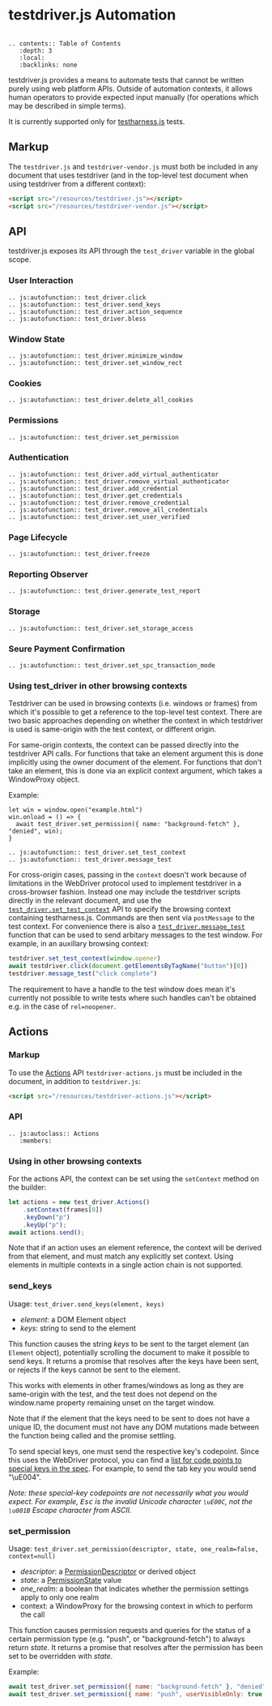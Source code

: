 # testdriver.js Automation

```eval_rst

.. contents:: Table of Contents
   :depth: 3
   :local:
   :backlinks: none
```

testdriver.js provides a means to automate tests that cannot be
written purely using web platform APIs. Outside of automation
contexts, it allows human operators to provide expected input
manually (for operations which may be described in simple terms).

It is currently supported only for [testharness.js](testharness)
tests.

## Markup ##

The `testdriver.js` and `testdriver-vendor.js` must both be included
in any document that uses testdriver (and in the top-level test
document when using testdriver from a different context):

```html
<script src="/resources/testdriver.js"></script>
<script src="/resources/testdriver-vendor.js"></script>
```

## API ##

testdriver.js exposes its API through the `test_driver` variable in
the global scope.

### User Interaction ###

```eval_rst
.. js:autofunction:: test_driver.click
.. js:autofunction:: test_driver.send_keys
.. js:autofunction:: test_driver.action_sequence
.. js:autofunction:: test_driver.bless
```

### Window State ###
```eval_rst
.. js:autofunction:: test_driver.minimize_window
.. js:autofunction:: test_driver.set_window_rect
```

### Cookies ###
```eval_rst
.. js:autofunction:: test_driver.delete_all_cookies
```

### Permissions ###
```eval_rst
.. js:autofunction:: test_driver.set_permission
```

### Authentication ###

```eval_rst
.. js:autofunction:: test_driver.add_virtual_authenticator
.. js:autofunction:: test_driver.remove_virtual_authenticator
.. js:autofunction:: test_driver.add_credential
.. js:autofunction:: test_driver.get_credentials
.. js:autofunction:: test_driver.remove_credential
.. js:autofunction:: test_driver.remove_all_credentials
.. js:autofunction:: test_driver.set_user_verified
```

### Page Lifecycle ###
```eval_rst
.. js:autofunction:: test_driver.freeze
```

### Reporting Observer ###
```eval_rst
.. js:autofunction:: test_driver.generate_test_report
```

### Storage ###
```eval_rst
.. js:autofunction:: test_driver.set_storage_access

```

### Seure Payment Confirmation ###
```eval_rst
.. js:autofunction:: test_driver.set_spc_transaction_mode
```

### Using test_driver in other browsing contexts ###

Testdriver can be used in browsing contexts (i.e. windows or frames)
from which it's possible to get a reference to the top-level test
context. There are two basic approaches depending on whether the
context in which testdriver is used is same-origin with the test
context, or different origin.

For same-origin contexts, the context can be passed directly into the
testdriver API calls. For functions that take an element argument this
is done implicitly using the owner document of the element. For
functions that don't take an element, this is done via an explicit
context argument, which takes a WindowProxy object.

Example:
```
let win = window.open("example.html")
win.onload = () => {
  await test_driver.set_permission({ name: "background-fetch" }, "denied", win);
}
```

```eval_rst
.. js:autofunction:: test_driver.set_test_context
.. js:autofunction:: test_driver.message_test
```

For cross-origin cases, passing in the `context` doesn't work because
of limitations in the WebDriver protocol used to implement testdriver
in a cross-browser fashion. Instead one may include the testdriver
scripts directly in the relevant document, and use the
[`test_driver.set_test_context`](#test_driver.set_test_context) API to
specify the browsing context containing testharness.js. Commands are
then sent via `postMessage` to the test context. For convenience there
is also a [`test_driver.message_test`](#test_driver.message_test)
function that can be used to send arbitary messages to the test
window. For example, in an auxillary browsing context:

```js
testdriver.set_test_context(window.opener)
await testdriver.click(document.getElementsByTagName("button")[0])
testdriver.message_test("click complete")
```

The requirement to have a handle to the test window does mean it's
currently not possible to write tests where such handles can't be
obtained e.g. in the case of `rel=noopener`.

## Actions ##

### Markup ###

To use the [Actions](#Actions) API `testdriver-actions.js` must be
included in the document, in addition to `testdriver.js`:

```html
<script src="/resources/testdriver-actions.js"></script>
```

### API ###

```eval_rst
.. js:autoclass:: Actions
   :members:
```


### Using in other browsing contexts ###

For the actions API, the context can be set using the `setContext`
method on the builder:

```js
let actions = new test_driver.Actions()
    .setContext(frames[0])
    .keyDown("p")
    .keyUp("p");
await actions.send();
```

Note that if an action uses an element reference, the context will be
derived from that element, and must match any explicitly set
context. Using elements in multiple contexts in a single action chain
is not supported.

### send_keys

Usage: `test_driver.send_keys(element, keys)`
 * _element_: a DOM Element object
 * _keys_: string to send to the element

This function causes the string _keys_ to be sent to the target
element (an `Element` object), potentially scrolling the document to
make it possible to send keys. It returns a promise that resolves
after the keys have been sent, or rejects if the keys cannot be sent
to the element.

This works with elements in other frames/windows as long as they are
same-origin with the test, and the test does not depend on the
window.name property remaining unset on the target window.

Note that if the element that the keys need to be sent to does not have
a unique ID, the document must not have any DOM mutations made
between the function being called and the promise settling.

To send special keys, one must send the respective key's codepoint. Since this uses the WebDriver protocol, you can find a [list for code points to special keys in the spec](https://w3c.github.io/webdriver/#keyboard-actions).
For example, to send the tab key you would send "\uE004".

_Note: these special-key codepoints are not necessarily what you would expect. For example, <kbd>Esc</kbd> is the invalid Unicode character `\uE00C`, not the `\u001B` Escape character from ASCII._

[activation]: https://html.spec.whatwg.org/multipage/interaction.html#activation

### set_permission

Usage: `test_driver.set_permission(descriptor, state, one_realm=false, context=null)`
 * _descriptor_: a
   [PermissionDescriptor](https://w3c.github.io/permissions/#dictdef-permissiondescriptor)
   or derived object
 * _state_: a
   [PermissionState](https://w3c.github.io/permissions/#enumdef-permissionstate)
   value
 * _one_realm_: a boolean that indicates whether the permission settings
   apply to only one realm
 * context: a WindowProxy for the browsing context in which to perform the call

This function causes permission requests and queries for the status of a
certain permission type (e.g. "push", or "background-fetch") to always
return _state_. It returns a promise that resolves after the permission has
been set to be overridden with _state_.

Example:

``` js
await test_driver.set_permission({ name: "background-fetch" }, "denied");
await test_driver.set_permission({ name: "push", userVisibleOnly: true }, "granted", true);
```
